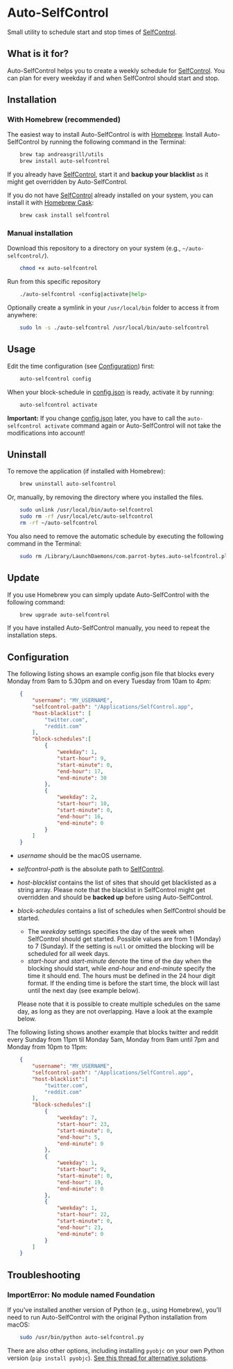 # Auto-SelfControl

Small utility to schedule start and stop times of [SelfControl](http://selfcontrolapp.com).

## What is it for?
Auto-SelfControl helps you to create a weekly schedule for [SelfControl](http://selfcontrolapp.com).
You can plan for every weekday if and when SelfControl should start and stop.


## Installation

### With Homebrew (recommended)

The easiest way to install Auto-SelfControl is with [Homebrew](https://brew.sh/). Install Auto-SelfControl by running the following command in the Terminal:

```bash
    brew tap andreasgrill/utils
    brew install auto-selfcontrol
```

If you already have [SelfControl](http://selfcontrolapp.com), start it and **backup your blacklist** as it might get overridden by Auto-SelfControl. 

If you do not have [SelfControl](http://selfcontrolapp.com) already installed on your system, you can install it with [Homebrew Cask](https://caskroom.github.io/):

```bash
    brew cask install selfcontrol
```

### Manual installation

Download this repository to a directory on your system (e.g., `~/auto-selfcontrol/`).

```bash
    chmod +x auto-selfcontrol
```

Run from this specific repository

```bash
    ./auto-selfcontrol <config|activate|help>
```

Optionally create a symlink in your `/usr/local/bin` folder to access it from anywhere:

```bash
    sudo ln -s ./auto-selfcontrol /usr/local/bin/auto-selfcontrol 
```

## Usage

Edit the time configuration (see [Configuration](#configuration)) first:

```bash
    auto-selfcontrol config
```

When your block-schedule in [config.json](config.json) is ready, activate it by running:

```bash
    auto-selfcontrol activate
```

__Important:__ If you change [config.json](config.json) later, you have to call the `auto-selfcontrol activate` command again or Auto-SelfControl will not take the modifications into account!


## Uninstall

To remove the application (if installed with Homebrew):

```bash
    brew uninstall auto-selfcontrol
```

Or, manually, by removing the directory where you installed the files.

```bash
    sudo unlink /usr/local/bin/auto-selfcontrol
    sudo rm -rf /usr/local/etc/auto-selfcontrol
    rm -rf ~/auto-selfcontrol
```

You also need to remove the automatic schedule by executing the following command in the Terminal:

```bash
    sudo rm /Library/LaunchDaemons/com.parrot-bytes.auto-selfcontrol.plist
```

## Update

If you use Homebrew you can simply update Auto-SelfControl with the following command:

```bash
    brew upgrade auto-selfcontrol
```

If you have installed Auto-SelfControl manually, you need to repeat the installation steps.

## Configuration
The following listing shows an example config.json file that blocks every Monday from 9am to 5.30pm and on every Tuesday from 10am to 4pm:
```json
    {
        "username": "MY_USERNAME",
        "selfcontrol-path": "/Applications/SelfControl.app",
        "host-blacklist": [
            "twitter.com",
            "reddit.com"
        ],
        "block-schedules":[
            {
                "weekday": 1,
                "start-hour": 9,
                "start-minute": 0,
                "end-hour": 17,
                "end-minute": 30
            },
            {
                "weekday": 2,
                "start-hour": 10,
                "start-minute": 0,
                "end-hour": 16,
                "end-minute": 0
            }
        ]
    }
```
- _username_ should be the macOS username.
- _selfcontrol-path_ is the absolute path to [SelfControl](http://selfcontrolapp.com).
- _host-blacklist_ contains the list of sites that should get blacklisted as a string array. Please note that the blacklist in SelfControl might get overridden and should be __backed up__ before using Auto-SelfControl.
- _block-schedules_ contains a list of schedules when SelfControl should be started.
    * The _weekday_ settings specifies the day of the week when SelfControl should get started. Possible values are from 1 (Monday) to 7 (Sunday). If the setting is `null` or omitted the blocking will be scheduled for all week days.
    * _start-hour_ and _start-minute_ denote the time of the day when the blocking should start, while _end-hour_ and _end-minute_ specify the time it should end. The hours must be defined in the 24 hour digit format. If the ending time is before the start time, the block will last until the next day (see example below).

    Please note that it is possible to create multiple schedules on the same day, as long as they are not overlapping. Have a look at the example below.

The following listing shows another example that blocks twitter and reddit every Sunday from 11pm til Monday 5am, Monday from 9am until 7pm and Monday from 10pm to 11pm:
```json
    {
        "username": "MY_USERNAME",
        "selfcontrol-path": "/Applications/SelfControl.app",
        "host-blacklist":[
            "twitter.com",
            "reddit.com"
        ],
        "block-schedules":[
            {
                "weekday": 7,
                "start-hour": 23,
                "start-minute": 0,
                "end-hour": 5,
                "end-minute": 0
            },
            {
                "weekday": 1,
                "start-hour": 9,
                "start-minute": 0,
                "end-hour": 19,
                "end-minute": 0
            },
            {
                "weekday": 1,
                "start-hour": 22,
                "start-minute": 0,
                "end-hour": 23,
                "end-minute": 0
            }
        ]
    }
```

## Troubleshooting

### ImportError: No module named Foundation

If you've installed another version of Python (e.g., using Homebrew), you'll need to run Auto-SelfControl with the original Python installation from macOS:

```bash
    sudo /usr/bin/python auto-selfcontrol.py
```

There are also other options, including installing `pyobjc` on your own Python version (`pip install pyobjc`). [See this thread for alternative solutions](https://stackoverflow.com/questions/1614648/importerror-no-module-named-foundation#1616361).

